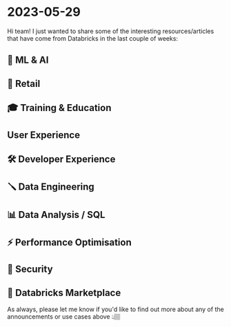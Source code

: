 # 2023-05-29

Hi team! I just wanted to share some of the interesting resources/articles that have come from Databricks in the last couple of weeks:

## 🧠 ML & AI


## 🛒 Retail


## 🎓 Training & Education


## User Experience


## 🛠️ Developer Experience


## 🪛 Data Engineering



## 📊 Data Analysis / SQL


## ⚡️ Performance Optimisation


## 🔐 Security


## 🏪 Databricks Marketplace

As always, please let me know if you'd like to find out more about any of the announcements or use cases above 👆🏽
